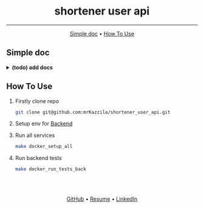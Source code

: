 <h1 align="center">
  shortener user api
</h1>

<hr>

<p align="center">
  <a href="#simple-doc">Simple doc</a> •
  <a href="#how-to-use">How To Use</a>
</p>


## Simple doc
<details>

<summary><strong>(todo) add docs</strong></summary>

</details>

## How To Use

1. Firstly clone repo
   ```bash
   git clone git@github.com:mrKazzila/shortener_user_api.git
   ```

2. Setup env for [Backend](https://github.com/mrKazzila/shortener/blob/main/backend/README.md)

3. Run all services
   ```bash
   make docker_setup_all
   ```

4. Run backend tests
   ```bash
   make docker_run_tests_back
   ```


<br>
<br>
<p align="center">
  <a href="https://github.com/mrKazzila">GitHub</a> •
  <a href="https://mrkazzila.github.io/resume/">Resume</a> •
  <a href="https://www.linkedin.com/in/i-kazakov/">LinkedIn</a>
</p>
